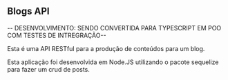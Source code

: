 ##  Blogs API

-- DESENVOLVIMENTO: SENDO CONVERTIDA PARA TYPESCRIPT EM POO COM TESTES DE INTREGRAÇÃO--

Esta é uma API RESTful para a produção de conteúdos para um blog.

Esta aplicação foi desenvolvida em Node.JS utilizando o pacote sequelize para fazer um crud de posts.
